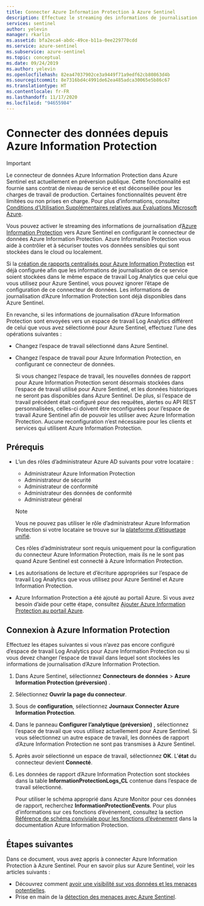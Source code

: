 ```yaml
---
title: Connecter Azure Information Protection à Azure Sentinel
description: Effectuez le streaming des informations de journalisation d’Azure Information Protection vers Azure Sentinel en configurant le connecteur de données Azure Information Protection.
services: sentinel
author: yelevin
manager: rkarlin
ms.assetid: bfa2eca4-abdc-49ce-b11a-0ee229770cdd
ms.service: azure-sentinel
ms.subservice: azure-sentinel
ms.topic: conceptual
ms.date: 09/24/2019
ms.author: yelevin
ms.openlocfilehash: 82ea47037902ce3a9449f71a9edf62cb80863d4b
ms.sourcegitcommit: 8e7316bd4c4991de62ea485adca30065e5b86c67
ms.translationtype: HT
ms.contentlocale: fr-FR
ms.lasthandoff: 11/17/2020
ms.locfileid: "94655984"
---
```

# <a name="connect-data-from-azure-information-protection"></a>Connecter des données depuis Azure Information Protection

> [!IMPORTANT]
> Le connecteur de données Azure Information Protection dans Azure Sentinel est actuellement en préversion publique.
> Cette fonctionnalité est fournie sans contrat de niveau de service et est déconseillée pour les charges de travail de production. Certaines fonctionnalités peuvent être limitées ou non prises en charge. Pour plus d’informations, consultez [Conditions d’Utilisation Supplémentaires relatives aux Évaluations Microsoft Azure](https://azure.microsoft.com/support/legal/preview-supplemental-terms/).

Vous pouvez activer le streaming des informations de journalisation d’[Azure Information Protection](https://azure.microsoft.com/services/information-protection/) vers Azure Sentinel en configurant le connecteur de données Azure Information Protection. Azure Information Protection vous aide à contrôler et à sécuriser toutes vos données sensibles qui sont stockées dans le cloud ou localement.

Si la [création de rapports centralisés pour Azure Information Protection](/azure/information-protection/reports-aip) est déjà configurée afin que les informations de journalisation de ce service soient stockées dans le même espace de travail Log Analytics que celui que vous utilisez pour Azure Sentinel, vous pouvez ignorer l’étape de configuration de ce connecteur de données. Les informations de journalisation d’Azure Information Protection sont déjà disponibles dans Azure Sentinel.

En revanche, si les informations de journalisation d’Azure Information Protection sont envoyées vers un espace de travail Log Analytics différent de celui que vous avez sélectionné pour Azure Sentinel, effectuez l’une des opérations suivantes :

- Changez l’espace de travail sélectionné dans Azure Sentinel.

- Changez l’espace de travail pour Azure Information Protection, en configurant ce connecteur de données.
    
    Si vous changez l’espace de travail, les nouvelles données de rapport pour Azure Information Protection seront désormais stockées dans l’espace de travail utilisé pour Azure Sentinel, et les données historiques ne seront pas disponibles dans Azure Sentinel. De plus, si l’espace de travail précédent était configuré pour des requêtes, alertes ou API REST personnalisées, celles-ci doivent être reconfigurées pour l’espace de travail Azure Sentinel afin de pouvoir les utiliser avec Azure Information Protection. Aucune reconfiguration n’est nécessaire pour les clients et services qui utilisent Azure Information Protection.

## <a name="prerequisites"></a>Prérequis

- L’un des rôles d’administrateur Azure AD suivants pour votre locataire : 
    - Administrateur Azure Information Protection
    - Administrateur de sécurité
    - Administrateur de conformité
    - Administrateur des données de conformité
    - Administrateur général
    
    > [!NOTE]
    > Vous ne pouvez pas utiliser le rôle d’administrateur Azure Information Protection si votre locataire se trouve sur la [plateforme d’étiquetage unifié](/information-protection/faqs#how-can-i-determine-if-my-tenant-is-on-the-unified-labeling-platform).
    
    Ces rôles d’administrateur sont requis uniquement pour la configuration du connecteur Azure Information Protection, mais ils ne le sont pas quand Azure Sentinel est connecté à Azure Information Protection.

- Les autorisations de lecture et d’écriture appropriées sur l’espace de travail Log Analytics que vous utilisez pour Azure Sentinel et Azure Information Protection.

- Azure Information Protection a été ajouté au portail Azure. Si vous avez besoin d’aide pour cette étape, consultez [Ajouter Azure Information Protection au portail Azure](/azure/information-protection/quickstart-viewpolicy#add-azure-information-protection-to-the-azure-portal).

## <a name="connect-to-azure-information-protection"></a>Connexion à Azure Information Protection

Effectuez les étapes suivantes si vous n’avez pas encore configuré d’espace de travail Log Analytics pour Azure Information Protection ou si vous devez changer l’espace de travail dans lequel sont stockées les informations de journalisation d’Azure Information Protection.

1. Dans Azure Sentinel, sélectionnez **Connecteurs de données** > **Azure Information Protection (préversion)** .

2. Sélectionnez **Ouvrir la page du connecteur**.

3. Sous de **configuration**, sélectionnez **Journaux Connecter Azure Information Protection**.

4. Dans le panneau **Configurer l’analytique (préversion)** , sélectionnez l’espace de travail que vous utilisez actuellement pour Azure Sentinel. Si vous sélectionnez un autre espace de travail, les données de rapport d’Azure Information Protection ne sont pas transmises à Azure Sentinel.

5. Après avoir sélectionné un espace de travail, sélectionnez **OK**. L’**état** du connecteur devient **Connecté**.

6. Les données de rapport d’Azure Information Protection sont stockées dans la table **InformationProtectionLogs_CL** contenue dans l’espace de travail sélectionné. 
    
    Pour utiliser le schéma approprié dans Azure Monitor pour ces données de rapport, recherchez **InformationProtectionEvents**. Pour plus d’informations sur ces fonctions d’événement, consultez la section [Référence de schéma conviviale pour les fonctions d’événement](/azure/information-protection/reports-aip#friendly-schema-reference-for-event-functions) dans la documentation Azure Information Protection.

## <a name="next-steps"></a>Étapes suivantes

Dans ce document, vous avez appris à connecter Azure Information Protection à Azure Sentinel. Pour en savoir plus sur Azure Sentinel, voir les articles suivants :
- Découvrez comment [avoir une visibilité sur vos données et les menaces potentielles](quickstart-get-visibility.md).
- Prise en main de la [détection des menaces avec Azure Sentinel](tutorial-detect-threats-built-in.md).